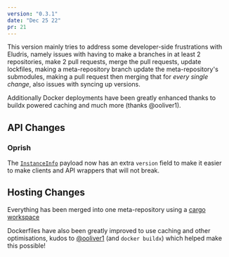 ```yaml
---
version: "0.3.1"
date: "Dec 25 22"
pr: 21
---
```


This version mainly tries to address some developer-side frustrations with Eludris,
namely issues with having to make a branches in at least 2 repositories, make 2 pull
requests, merge the pull requests, update lockfiles, making a meta-repository branch
update the meta-repository's submodules, making a pull request then merging that
for _every single change_, also issues with syncing up versions.

Additionally Docker deployments have been greatly enhanced thanks to buildx powered
caching and much more (thanks @ooliver1).

## API Changes

### Oprish

The [`InstanceInfo`](/reference/todel/InstanceInfo) payload now has an extra `version`
field to make it easier to make clients and API wrappers that will not break.

## Hosting Changes

Everything has been merged into one meta-repository using a [cargo workspace](https://doc.rust-lang.org/cargo/reference/workspaces.html)

Dockerfiles have also been greatly improved to use caching and other optimisations,
kudos to [@ooliver1](https://github.com/ooliver1) (and `docker buildx`) which helped
make this possible!

